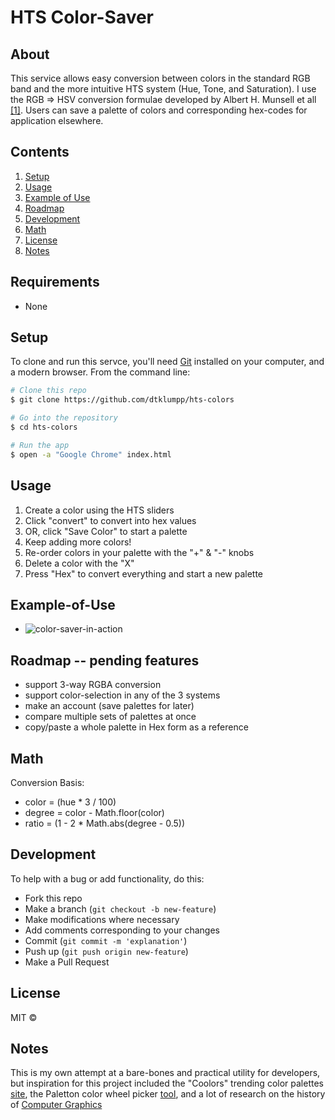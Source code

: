 # HTS Color-Saver

## About  

This service allows easy conversion between colors in the standard RGB band and the more intuitive HTS system (Hue, Tone, and Saturation).  I use the RGB => HSV conversion formulae developed by Albert H. Munsell et all [[1]](https://en.wikipedia.org/wiki/Munsell_color_system).  Users can save a palette of colors and corresponding hex-codes for application elsewhere.

## Contents

  1. [Setup](#Setup)
  1. [Usage](#Usage)
  1. [Example of Use](#Example-of-Use)
  1. [Roadmap](#Roadmap)
  1. [Development](#Development)
  1. [Math](#Math)
  1. [License](#License)
  1. [Notes](#Notes)

## Requirements

- None

## Setup

To clone and run this servce, you'll need [Git](https://git-scm.com) installed on your computer, and a modern browser.  From the command line:

```bash
# Clone this repo
$ git clone https://github.com/dtklumpp/hts-colors

# Go into the repository
$ cd hts-colors

# Run the app
$ open -a "Google Chrome" index.html
```

## Usage

1. Create a color using the HTS sliders
1. Click "convert" to convert into hex values
1. OR, click "Save Color" to start a palette
1. Keep adding more colors!
1. Re-order colors in your palette with the "+" & "-" knobs
1. Delete a color with the "X"
1. Press "Hex" to convert everything and start a new palette
    
## Example-of-Use

- ![color-saver-in-action](https://user-images.githubusercontent.com/65556316/106963164-30bfa080-670e-11eb-8faf-82be17608d4c.png)


## Roadmap -- pending features

- support 3-way RGBA conversion
- support color-selection in any of the 3 systems
- make an account (save palettes for later)
- compare multiple sets of palettes at once
- copy/paste a whole palette in Hex form as a reference

## Math

Conversion Basis:
- color = (hue * 3 / 100)
- degree = color - Math.floor(color)
- ratio = (1 - 2 * Math.abs(degree - 0.5))


## Development

To help with a bug or add functionality, do this:

- Fork this repo
- Make a branch (`git checkout -b new-feature`)
- Make modifications where necessary
- Add comments corresponding to your changes
- Commit (`git commit -m 'explanation'`)
- Push up (`git push origin new-feature`)
- Make a Pull Request 


## License

MIT ©


## Notes
This is my own attempt at a bare-bones and practical utility for developers, but inspiration for this project included the "Coolors" trending color palettes [site](https://coolors.co/palettes/trending), the Paletton color wheel picker [tool](https://paletton.com/#uid=1000u0kllllaFw0g0qFqFg0w0aF), and a lot of research on the history of [Computer Graphics](https://en.wikipedia.org/wiki/Computer_graphics)
